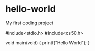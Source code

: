 # hello-world
My first coding project

#include<stdio.h>
#include<cs50.h>

void main(void)
{
  printf("Hello World");
}
